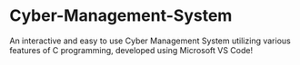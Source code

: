 # Cyber-Management-System
An interactive and easy to use Cyber Management System utilizing various features of C programming, developed using Microsoft VS Code!
